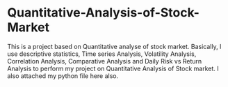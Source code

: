 # Quantitative-Analysis-of-Stock-Market

This is a project based on Quantitative analyse of stock market. 
Basically, I use descriptive statistics, Time series Analysis, Volatility Analysis, Correlation Analysis, Comparative Analysis and Daily Risk vs Return Analysis to perform my project on Quantitative Analysis of Stock market.
I also attached my python file here also.
